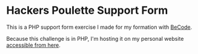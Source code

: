 # Hackers Poulette Support Form

This is a PHP support form exercise I made for my formation with [BeCode](https://becode.org/).

Because this challenge is in PHP, I'm hosting it on my personal website [accessible from here](http://sinistermind.net/hackers-poulette/).